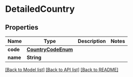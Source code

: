 # DetailedCountry

## Properties
Name | Type | Description | Notes
------------ | ------------- | ------------- | -------------
**code** | [**CountryCodeEnum**](CountryCodeEnum.md) |  | 
**name** | **String** |  | 

[[Back to Model list]](../README.md#documentation-for-models) [[Back to API list]](../README.md#documentation-for-api-endpoints) [[Back to README]](../README.md)


